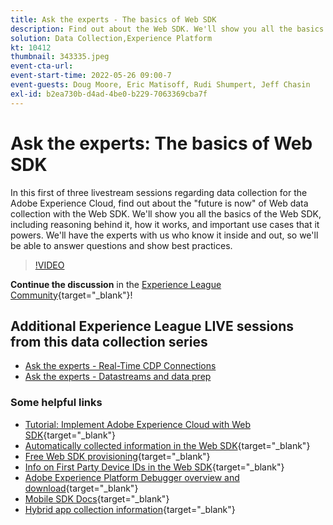 ```yaml
---
title: Ask the experts - The basics of Web SDK
description: Find out about the Web SDK. We'll show you all the basics of the Web SDK, including reasoning behind it, how it works, and important use cases that it powers.
solution: Data Collection,Experience Platform
kt: 10412
thumbnail: 343335.jpeg
event-cta-url: 
event-start-time: 2022-05-26 09:00-7
event-guests: Doug Moore, Eric Matisoff, Rudi Shumpert, Jeff Chasin
exl-id: b2ea730b-d4ad-4be0-b229-7063369cba7f
---
```

# Ask the experts: The basics of Web SDK

In this first of three livestream sessions regarding data collection for the Adobe Experience Cloud, find out about the "future is now" of Web data collection with the Web SDK. We'll show you all the basics of the Web SDK, including reasoning behind it, how it works, and important use cases that it powers. We'll have the experts with us who know it inside and out, so we'll be able to answer questions and show best practices.

>[!VIDEO](https://video.tv.adobe.com/v/343335/?quality=12&learn=on)

**Continue the discussion** in the [Experience League Community](https://experienceleaguecommunities.adobe.com/t5/adobe-experience-platform-launch/experience-league-live-post-session-discussion-the-basics-of-web/m-p/454159#M283){target="_blank"}!

## Additional Experience League LIVE sessions from this data collection series

* [Ask the experts - Real-Time CDP Connections](exl-live-episode-06-23-22.md)
* [Ask the experts - Datastreams and data prep](exl-live-episode-07-21-22.md)

### Some helpful links

* [Tutorial: Implement Adobe Experience Cloud with Web SDK](https://experienceleague.adobe.com/docs/platform-learn/implement-web-sdk/overview.html){target="_blank"}
* [Automatically collected information in the Web SDK](https://experienceleague.adobe.com/docs/experience-platform/edge/data-collection/automatic-information.html?lang=en){target="_blank"}
* [Free Web SDK provisioning](https://adobe.ly/websdkaccess){target="_blank"}
* [Info on First Party Device IDs in the Web SDK](https://experienceleague.adobe.com/docs/experience-platform/edge/identity/first-party-device-ids.html){target="_blank"}
* [Adobe Experience Platform Debugger overview and download](https://experienceleague.adobe.com/docs/platform-learn/data-collection/debugger/overview.html?lang=en){target="_blank"}
* [Mobile SDK Docs](https://developer.adobe.com/client-sdks/documentation/){target="_blank"}
* [Hybrid app collection information](https://experienceleague.adobe.com/docs/mobile-services/ios/sdk-reference-ios/hybrid-app.html){target="_blank"}

